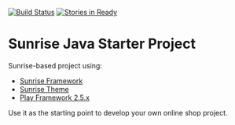 [![Build Status](https://travis-ci.org/commercetools/commercetools-sunrise-java-starter.png?branch=master)](https://travis-ci.org/commercetools/commercetools-sunrise-java-starter) [![Stories in Ready](https://badge.waffle.io/commercetools/commercetools-sunrise-java-starter.png?label=ready&title=Ready)](https://waffle.io/commercetools/commercetools-sunrise-java-starter)

# Sunrise Java Starter Project
Sunrise-based project using:
- [Sunrise Framework](https://github.com/commercetools/commercetools-sunrise-java)
- [Sunrise Theme](https://github.com/commercetools/commercetools-sunrise-theme)
- [Play Framework 2.5.x](https://www.playframework.com/documentation/2.5.x/Home)

Use it as the starting point to develop your own online shop project.
